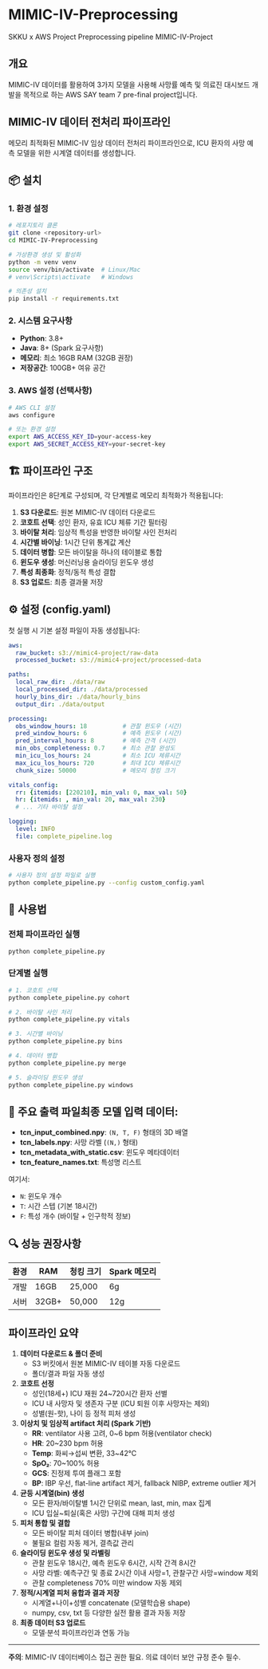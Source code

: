 # MIMIC-IV-Preprocessing
 SKKU x AWS Project Preprocessing pipeline
 MIMIC-IV-Project

## 개요


MIMIC-IV 데이터를 활용하여 3가지 모델을 사용해 사망률 예측 및 의료진 대시보드 개발을 목적으로 하는 AWS SAY team 7 pre-final project입니다.




## MIMIC-IV 데이터 전처리 파이프라인


메모리 최적화된 MIMIC-IV 임상 데이터 전처리 파이프라인으로, ICU 환자의 사망 예측 모델을 위한 시계열 데이터를 생성합니다.




## 📦 설치
### 1. 환경 설정
```bash
# 레포지토리 클론
git clone <repository-url>
cd MIMIC-IV-Preprocessing

# 가상환경 생성 및 활성화
python -m venv venv
source venv/bin/activate  # Linux/Mac
# venv\Scripts\activate   # Windows

# 의존성 설치
pip install -r requirements.txt
```

### 2. 시스템 요구사항
- **Python**: 3.8+
- **Java**: 8+ (Spark 요구사항)
- **메모리**: 최소 16GB RAM (32GB 권장)
- **저장공간**: 100GB+ 여유 공간

### 3. AWS 설정 (선택사항)
```bash
# AWS CLI 설정
aws configure

# 또는 환경 설정
export AWS_ACCESS_KEY_ID=your-access-key
export AWS_SECRET_ACCESS_KEY=your-secret-key
```

## 🏗️ 파이프라인 구조

파이프라인은 8단계로 구성되며, 각 단계별로 메모리 최적화가 적용됩니다:

1. **S3 다운로드**: 원본 MIMIC-IV 데이터 다운로드
2. **코호트 선택**: 성인 환자, 유효 ICU 체류 기간 필터링
3. **바이탈 처리**: 임상적 특성을 반영한 바이탈 사인 전처리
4. **시간별 바이닝**: 1시간 단위 통계값 계산
5. **데이터 병합**: 모든 바이탈을 하나의 테이블로 통합
6. **윈도우 생성**: 머신러닝용 슬라이딩 윈도우 생성
7. **특성 최종화**: 정적/동적 특성 결합
8. **S3 업로드**: 최종 결과물 저장

## ⚙️ 설정 (config.yaml)

첫 실행 시 기본 설정 파일이 자동 생성됩니다:

```yaml
aws:
  raw_bucket: s3://mimic4-project/raw-data
  processed_bucket: s3://mimic4-project/processed-data

paths:
  local_raw_dir: ./data/raw
  local_processed_dir: ./data/processed
  hourly_bins_dir: ./data/hourly_bins
  output_dir: ./data/output

processing:
  obs_window_hours: 18          # 관찰 윈도우 (시간)
  pred_window_hours: 6          # 예측 윈도우 (시간)
  pred_interval_hours: 8        # 예측 간격 (시간)
  min_obs_completeness: 0.7     # 최소 관찰 완성도
  min_icu_los_hours: 24         # 최소 ICU 체류시간
  max_icu_los_hours: 720        # 최대 ICU 체류시간
  chunk_size: 50000             # 메모리 청킹 크기

vitals_config:
  rr: {itemids: [220210], min_val: 0, max_val: 50}
  hr: {itemids: , min_val: 20, max_val: 230}
  # ... 기타 바이탈 설정

logging:
  level: INFO
  file: complete_pipeline.log
```

### 사용자 정의 설정
```bash
# 사용자 정의 설정 파일로 실행
python complete_pipeline.py --config custom_config.yaml 
```

## 🔧 사용법
### **전체 파이프라인 실행**
```bash
python complete_pipeline.py
```

### **단계별 실행**
```bash
# 1. 코호트 선택
python complete_pipeline.py cohort

# 2. 바이탈 사인 처리
python complete_pipeline.py vitals

# 3. 시간별 바이닝 
python complete_pipeline.py bins

# 4. 데이터 병합 
python complete_pipeline.py merge

# 5. 슬라이딩 윈도우 생성
python complete_pipeline.py windows 
```

## 📁 주요 출력 파일최종 모델 입력 데이터:
- **tcn_input_combined.npy**: `(N, T, F)` 형태의 3D 배열
- **tcn_labels.npy**: 사망 라벨 (`(N,)` 형태)
- **tcn_metadata_with_static.csv**: 윈도우 메타데이터
- **tcn_feature_names.txt**: 특성명 리스트

여기서:
- `N`: 윈도우 개수
- `T`: 시간 스텝 (기본 18시간)
- `F`: 특성 개수 (바이탈 + 인구학적 정보)

## 🔍 성능 권장사항
| 환경 | RAM | 청킹 크기 | Spark 메모리 |
|------|-----|----------|-------------|
| 개발 | 16GB | 25,000 | 6g |
| 서버 | 32GB+ | 50,000 | 12g |


## 파이프라인 요약

1. **데이터 다운로드 & 폴더 준비**
    - S3 버킷에서 원본 MIMIC-IV 테이블 자동 다운로드
    - 폴더/결과 파일 자동 생성
2. **코호트 선정**
    - 성인(18세+) ICU 재원 24~720시간 환자 선별
    - ICU 내 사망자 및 생존자 구분 (ICU 퇴원 이후 사망자는 제외)
    - 성별(원-핫), 나이 등 정적 피처 생성
3. **이상치 및 임상적 artifact 처리 (Spark 기반)**
    - **RR**: ventilator 사용 고려, 0~6 bpm 허용(ventilator check)
    - **HR**: 20~230 bpm 허용
    - **Temp**: 화씨→섭씨 변환, 33~42℃
    - **SpO₂**: 70~100% 허용
    - **GCS**: 진정제 투여 플래그 포함
    - **BP**: IBP 우선, flat-line artifact 제거, fallback NIBP, extreme outlier 제거
4. **균등 시계열(bin) 생성**
    - 모든 환자/바이탈별 1시간 단위로 mean, last, min, max 집계
    - ICU 입실~퇴실(혹은 사망) 구간에 대해 피처 생성
5. **피처 통합 및 결합**
    - 모든 바이탈 피처 데이터 병합(내부 join)
    - 불필요 컬럼 자동 제거, 결측값 관리
6. **슬라이딩 윈도우 생성 및 라벨링**
    - 관찰 윈도우 18시간, 예측 윈도우 6시간, 시작 간격 8시간
    - 사망 라벨: 예측구간 및 종료 2시간 이내 사망=1, 관찰구간 사망=window 제외
    - 관찰 completeness 70% 미만 window 자동 제외
7. **정적/시계열 피처 융합과 결과 저장**
    - 시계열+나이+성별 concatenate (모델학습용 shape)
    - numpy, csv, txt 등 다양한 실전 활용 결과 자동 저장
8. **최종 데이터 S3 업로드**
    - 모델·분석 파이프라인과 연동 가능

***

**주의**: MIMIC-IV 데이터베이스 접근 권한 필요. 의료 데이터 보안 규정 준수 필수.

